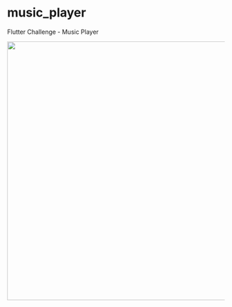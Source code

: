 # music_player

Flutter Challenge - Music Player

<img src="https://uimovement.com/media/resource_image/image_1662" data-gif="https://uimovement.com/media/resource_image/image_1662/media/resource_image/image_1662" height="600" width="800">
